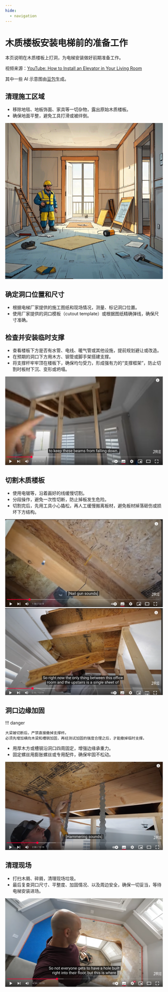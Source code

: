 ```yaml
---
hide:
  - navigation
---
```


# 木质楼板安装电梯前的准备工作

本页说明在木质楼板上打洞，为电梯安装做好前期准备工作。

视频来源：[YouTube: How to Install an Elevator in Your Living Room](https://www.youtube.com/watch?v=aqMZfQODJZo)

其中一些 AI 示意图由[豆包](https://www.doubao.com/)生成。

## 清理施工区域

- 移除地毯、地板饰面、家具等一切杂物，露出原始木质楼板。
- 确保地面平整，避免工具打滑或被绊倒。

![](./floor/wood01.png)

## 确定洞口位置和尺寸

- 根据电梯厂家提供的施工图纸和现场情况，测量、标记洞口位置。
- 使用厂家提供的洞口模板（cutout template）或根据图纸精确弹线，确保尺寸准确。

## 检查并安装临时支撑

- 查看楼板下方是否有水管、电线、暖气管或其他设施，提前规划避让或改造。
- 在预期的洞口下方用木方、钢管或脚手架搭建支撑。
- 将支撑杆牢牢顶在楼板下，确保均匀受力，形成强有力的“支撑框架”，防止切割时板材下沉、变形或坍塌。

![](./floor/wood03.png)

## 切割木质楼板

- 使用电锯等，沿着画好的线缓慢切割。
- 分段操作，避免一次性切断，防止掉板发生危险。
- 切割完后，先用工具小心撬松，再人工缓慢搬离板材，避免板材掉落砸伤或损坏下方结构。

![](./floor/wood04.png)
![](./floor/wood05.png)

## 洞口边缘加固

!!! danger

    大梁被切断后，严禁直接撤掉支撑杆。
    必须先增加横向木梁和槽钢加固，再经测试加固的强度合理之后，才能撤掉临时支撑。

- 用厚木方或槽钢沿洞口四周固定，增强边缘承重力。
- 固定螺丝用膨胀螺丝或专用配件，确保牢固不松动。

![](./floor/wood06.png)

## 清理现场

- 打扫木屑、碎屑，清理现场垃圾。
- 最后复查洞口尺寸、平整度、加固情况、以及周边安全，确保一切妥当，等待电梯安装进场。

![](./floor/wood07.png)

